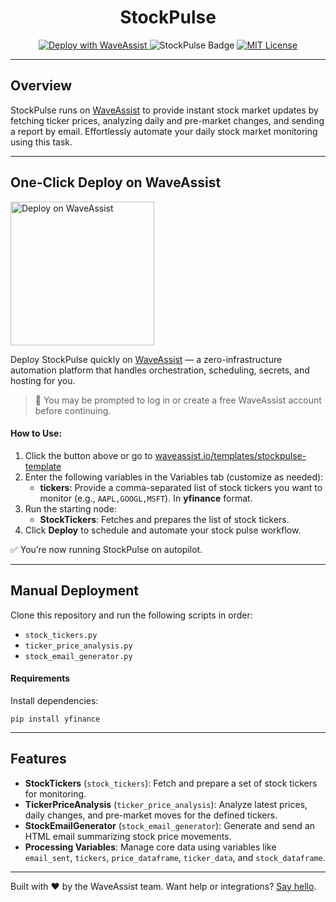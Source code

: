 <h1 align="center">StockPulse</h1>

<p align="center">
  <a href="https://waveassist.io/templates/stockpulse-template">
    <img src="https://img.shields.io/badge/Deploy_with-WaveAssist-007F3B" alt="Deploy with WaveAssist" />
  </a>
  <img src="https://img.shields.io/badge/StockPulse-AI%20Powered%20Stock%20Updates-blue" alt="StockPulse Badge" />
  <a href="https://opensource.org/licenses/MIT">
    <img src="https://img.shields.io/badge/License-MIT-yellow.svg" alt="MIT License" />
  </a>
</p>

---

## Overview

StockPulse runs on [WaveAssist](https://waveassist.io) to provide instant stock market updates by fetching ticker prices, analyzing daily and pre-market changes, and sending a report by email. Effortlessly automate your daily stock market monitoring using this task.

---

## One-Click Deploy on WaveAssist

<p>
  <a href="https://waveassist.io/templates/stockpulse-template" target="_blank">
    <img src="https://waveassistapps.s3.us-east-1.amazonaws.com/public/Button.png" alt="Deploy on WaveAssist" width="230" />
  </a>
</p>

Deploy StockPulse quickly on [WaveAssist](https://waveassist.io) — a zero-infrastructure automation platform that handles orchestration, scheduling, secrets, and hosting for you.

> 🔐 You may be prompted to log in or create a free WaveAssist account before continuing.

#### How to Use:

1. Click the button above or go to [waveassist.io/templates/stockpulse-template](https://waveassist.io/templates/stockpulse-template)
2. Enter the following variables in the Variables tab (customize as needed):
    - **tickers**: Provide a comma-separated list of stock tickers you want to monitor (e.g., `AAPL,GOOGL,MSFT`). In **yfinance** format. 
3. Run the starting node:
   - **StockTickers**: Fetches and prepares the list of stock tickers.
4. Click **Deploy** to schedule and automate your stock pulse workflow.

✅ You’re now running StockPulse on autopilot.

---

## Manual Deployment

Clone this repository and run the following scripts in order:

* `stock_tickers.py`
* `ticker_price_analysis.py`
* `stock_email_generator.py`

#### Requirements

Install dependencies:

```
pip install yfinance
```

---

## Features

* **StockTickers** (`stock_tickers`): Fetch and prepare a set of stock tickers for monitoring.
* **TickerPriceAnalysis** (`ticker_price_analysis`): Analyze latest prices, daily changes, and pre-market moves for the defined tickers.
* **StockEmailGenerator** (`stock_email_generator`): Generate and send an HTML email summarizing stock price movements.
* **Processing Variables**: Manage core data using variables like `email_sent`, `tickers`, `price_dataframe`, `ticker_data`, and `stock_dataframe`.

---

Built with ❤️ by the WaveAssist team. Want help or integrations? [Say hello](https://waveassist.io).
